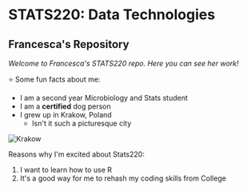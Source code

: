 # STATS220: Data Technologies
## Francesca's Repository

*Welcome to Francesca's STATS220 repo. Here you can see her work!*

⭐ Some fun facts about me: 
- I am a second year Microbiology and Stats student
- I am a **certified** dog person
- I grew up in Krakow, Poland 
     - Isn't it such a picturesque city
      
![Krakow](https://github.com/[francescamd]/[stats22]/blob//Krakow.jpg?raw=true)

Reasons why I'm excited about Stats220:
1. I want to learn how to use R
2. It's a good way for me to rehash my coding skills from College





